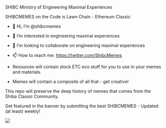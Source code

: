 SHIBC Ministry of Engineering Maximal Experiences 

SHIBCMEMES on the Code is Lawn Chain - Ethereum Classic

- 👋 Hi, I’m @shibcmemes
- 👀 I’m interested in engineering maximal experiences
- 💞️ I’m looking to collaborate on engineering maximal experiences
- 📫 How to reach me: https://twitter.com/ShibcMemes

- Resources will contain stock ETC eco stuff for you to  use in your memes and materials.
- Memes will contain a composite of all that - get creative!


This repo will preserve the deep history of memes that comes from the Shiba Classic Community.

Get featured in the banner by submitting the best SHIBCMEMES - Updated (at least) weekly!

![](https://raw.githubusercontent.com/shibcmemes/MinistryofEngineeringMaximalExperiences/914fdfdb2526769ce82d3c189eeb3555f29391c4/memes/221022-banner.png)
